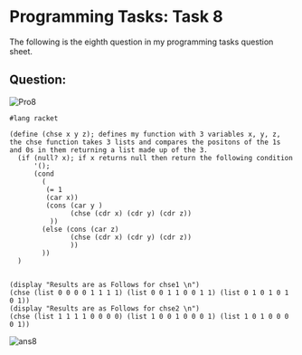# Programming Tasks: Task 8

The following is the eighth question in my programming tasks question sheet.

## Question:

![Pro8](https://imgur.com/HI89odJ.png "Pro task8")

```
#lang racket

(define (chse x y z); defines my function with 3 variables x, y, z, the chse function takes 3 lists and compares the positons of the 1s and 0s in them returning a list made up of the 3.
  (if (null? x); if x returns null then return the following condition
      '();
      (cond
        (
         (= 1
         (car x))
         (cons (car y )
               (chse (cdr x) (cdr y) (cdr z))
          ))
        (else (cons (car z)
               (chse (cdr x) (cdr y) (cdr z))
               ))
        ))
  )

  
(display "Results are as Follows for chse1 \n")
(chse (list 0 0 0 0 1 1 1 1) (list 0 0 1 1 0 0 1 1) (list 0 1 0 1 0 1 0 1))
(display "Results are as Follows for chse2 \n")
(chse (list 1 1 1 1 0 0 0 0) (list 1 0 0 1 0 0 0 1) (list 1 0 1 0 0 0 0 1))
```

![ans8](https://imgur.com/7bW47X1.png "ans8")

